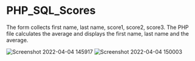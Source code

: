 # PHP_SQL_Scores

The form collects  first name, last name, score1, score2, score3.
The PHP file calculates the average  and displays the first name, last name and the average. 

![Screenshot 2022-04-04 145917](https://user-images.githubusercontent.com/81642890/161613315-1831f3d9-610a-4df0-b0ac-15b101140042.png)
![Screenshot 2022-04-04 150003](https://user-images.githubusercontent.com/81642890/161613323-b4eada49-d4e2-4b44-ada5-b0fcd06e05d0.png)
